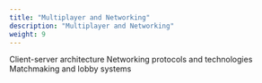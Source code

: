 ```yaml
---
title: "Multiplayer and Networking"
description: "Multiplayer and Networking"
weight: 9
---
```


Client-server architecture
Networking protocols and technologies
Matchmaking and lobby systems